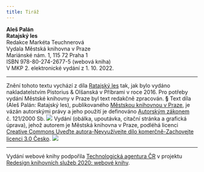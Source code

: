 ```yaml
---
title: Tiráž
---
```


**Aleš Palán    
Ratajský les**  
Redakce Markéta Teuchnerová  
Vydala Městská knihovna v Praze  
Mariánské nám. 1, 115 72 Praha 1  
ISBN 978-80-274-2677-5 (webová kniha)  
V MKP 2. elektronické vydání z 1. 10. 2022.

***

Znění tohoto textu vychází z díla [Ratajský les](https://search.mlp.cz/cz/titul/ratajsky-les/4227875/#book-content) tak, jak bylo vydáno nakladatelstvím Pistorius & Olšanská v Příbrami v roce 2016. Pro potřeby vydání Městské knihovny v Praze byl text redakčně zpracován.
**§**
Text díla (Aleš Palán: Ratajský les), publikovaného [Městskou knihovnou v Praze](https://www.mlp.cz/cz/), je vázán autorskými právy a jeho použití je definováno [Autorským zákonem](https://www.mkcr.cz/predpisy-zakonu-709.html) č. 121/2000 Sb.
![](../Images/image001.jpg)
Vydání (obálka, upoutávka, citační stránka a grafická úprava), jehož autorem je Městská knihovna v Praze, podléhá licenci [Creative Commons Uveďte autora-Nevyužívejte dílo komerčně-Zachovejte licenci 3.0 Česko](https://creativecommons.org/licenses/by-nc-sa/3.0/cz/).
![](../Images/image002.jpg)

***

Vydání webové knihy podpořila [Technologická agentura ČR](https://www.tacr.cz/) v projektu [Redesign knihovních služeb 2020: webové knihy](https://starfos.tacr.cz/cs/project/TL04000391).